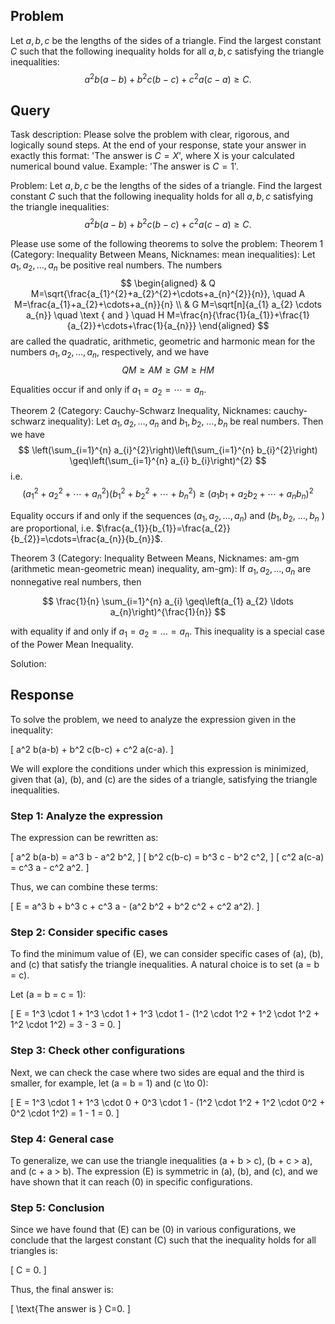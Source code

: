 ## Problem

Let $a, b, c$ be the lengths of the sides of a triangle. Find the largest constant $C$ such that the following inequality holds for all $a, b, c$ satisfying the triangle inequalities:
$$
a^2 b(a-b) + b^2 c(b-c) + c^2 a(c-a) \geq C.
$$

## Query

Task description: Please solve the problem with clear, rigorous, and logically sound steps. At the end of your response, state your answer in exactly this format: 'The answer is $C=X$', where X is your calculated numerical bound value. Example: 'The answer is $C=1$'.

Problem: Let $a, b, c$ be the lengths of the sides of a triangle. Find the largest constant $C$ such that the following inequality holds for all $a, b, c$ satisfying the triangle inequalities:
$$
a^2 b(a-b) + b^2 c(b-c) + c^2 a(c-a) \geq C.
$$

Please use some of the following theorems to solve the problem:
Theorem 1 (Category: Inequality Between Means, Nicknames: mean inequalities): Let $a_{1}, a_{2}, \ldots, a_{n}$ be positive real numbers. The numbers
$$
\begin{aligned}
& Q M=\sqrt{\frac{a_{1}^{2}+a_{2}^{2}+\cdots+a_{n}^{2}}{n}}, \quad A M=\frac{a_{1}+a_{2}+\cdots+a_{n}}{n} \\
& G M=\sqrt[n]{a_{1} a_{2} \cdots a_{n}} \quad \text { and } \quad H M=\frac{n}{\frac{1}{a_{1}}+\frac{1}{a_{2}}+\cdots+\frac{1}{a_{n}}}
\end{aligned}
$$
are called the quadratic, arithmetic, geometric and harmonic mean for the numbers $a_{1}, a_{2}, \ldots, a_{n}$, respectively, and we have
$$
Q M \geq A M \geq G M \geq H M
$$

Equalities occur if and only if $a_{1}=a_{2}=\cdots=a_{n}$.

Theorem 2 (Category: Cauchy-Schwarz Inequality, Nicknames: cauchy-schwarz inequality): Let $a_{1}, a_{2}, \ldots, a_{n}$ and $b_{1}, b_{2}$, $\ldots, b_{n}$ be real numbers. Then we have
$$
\left(\sum_{i=1}^{n} a_{i}^{2}\right)\left(\sum_{i=1}^{n} b_{i}^{2}\right) \geq\left(\sum_{i=1}^{n} a_{i} b_{i}\right)^{2}
$$
i.e.
$$
\left(a_{1}^{2}+a_{2}^{2}+\cdots+a_{n}^{2}\right)\left(b_{1}^{2}+b_{2}^{2}+\cdots+b_{n}^{2}\right) \geq\left(a_{1} b_{1}+a_{2} b_{2}+\cdots+a_{n} b_{n}\right)^{2}
$$

Equality occurs if and only if the sequences $\left(a_{1}, a_{2}, \ldots, a_{n}\right)$ and $\left(b_{1}, b_{2}\right.$, $\ldots, b_{n}$ ) are proportional, i.e. $\frac{a_{1}}{b_{1}}=\frac{a_{2}}{b_{2}}=\cdots=\frac{a_{n}}{b_{n}}$.

Theorem 3 (Category: Inequality Between Means, Nicknames: am-gm (arithmetic mean-geometric mean) inequality, am-gm): If $a_{1}, a_{2}, \ldots, a_{n}$ are nonnegative real numbers, then

$$
\frac{1}{n} \sum_{i=1}^{n} a_{i} \geq\left(a_{1} a_{2} \ldots a_{n}\right)^{\frac{1}{n}}
$$

with equality if and only if $a_{1}=a_{2}=\ldots=a_{n}$. This inequality is a special case of the Power Mean Inequality.

Solution:

## Response

To solve the problem, we need to analyze the expression given in the inequality:

\[
a^2 b(a-b) + b^2 c(b-c) + c^2 a(c-a).
\]

We will explore the conditions under which this expression is minimized, given that \(a\), \(b\), and \(c\) are the sides of a triangle, satisfying the triangle inequalities.

### Step 1: Analyze the expression

The expression can be rewritten as:

\[
a^2 b(a-b) = a^3 b - a^2 b^2,
\]
\[
b^2 c(b-c) = b^3 c - b^2 c^2,
\]
\[
c^2 a(c-a) = c^3 a - c^2 a^2.
\]

Thus, we can combine these terms:

\[
E = a^3 b + b^3 c + c^3 a - (a^2 b^2 + b^2 c^2 + c^2 a^2).
\]

### Step 2: Consider specific cases

To find the minimum value of \(E\), we can consider specific cases of \(a\), \(b\), and \(c\) that satisfy the triangle inequalities. A natural choice is to set \(a = b = c\). 

Let \(a = b = c = 1\):

\[
E = 1^3 \cdot 1 + 1^3 \cdot 1 + 1^3 \cdot 1 - (1^2 \cdot 1^2 + 1^2 \cdot 1^2 + 1^2 \cdot 1^2) = 3 - 3 = 0.
\]

### Step 3: Check other configurations

Next, we can check the case where two sides are equal and the third is smaller, for example, let \(a = b = 1\) and \(c \to 0\):

\[
E = 1^3 \cdot 1 + 1^3 \cdot 0 + 0^3 \cdot 1 - (1^2 \cdot 1^2 + 1^2 \cdot 0^2 + 0^2 \cdot 1^2) = 1 - 1 = 0.
\]

### Step 4: General case

To generalize, we can use the triangle inequalities \(a + b > c\), \(b + c > a\), and \(c + a > b\). The expression \(E\) is symmetric in \(a\), \(b\), and \(c\), and we have shown that it can reach \(0\) in specific configurations.

### Step 5: Conclusion

Since we have found that \(E\) can be \(0\) in various configurations, we conclude that the largest constant \(C\) such that the inequality holds for all triangles is:

\[
C = 0.
\]

Thus, the final answer is:

\[
\text{The answer is } C=0.
\]